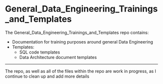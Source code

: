 # General_Data_Engineering_Trainings_and_Templates

The General_Data_Engineering_Trainings_and_Templates repo contains:
- Documentation for training purposes around general Data Engineering
- Templates:
  - SQL code templates
  - Data Architecture document templates

---

The repo, as well as all of the files within the repo are work in progress, as I continue to clean up and add more details
